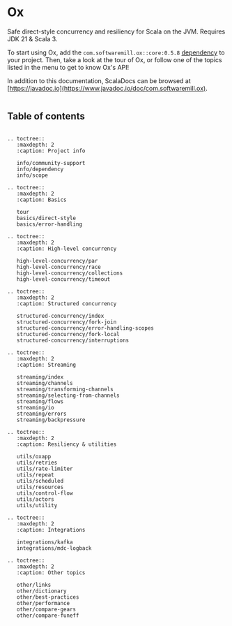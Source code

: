 # Ox

Safe direct-style concurrency and resiliency for Scala on the JVM. Requires JDK 21 & Scala 3.

To start using Ox, add the `com.softwaremill.ox::core:0.5.8` [dependency](info/dependency.md) to your project. 
Then, take a look at the tour of Ox, or follow one of the topics listed in the menu to get to know Ox's API!

In addition to this documentation, ScalaDocs can be browsed at [https://javadoc.io](https://www.javadoc.io/doc/com.softwaremill.ox).

```{include} tour.md

```

## Table of contents

```{eval-rst}

.. toctree::
   :maxdepth: 2
   :caption: Project info

   info/community-support
   info/dependency
   info/scope

.. toctree::
   :maxdepth: 2
   :caption: Basics
   
   tour
   basics/direct-style
   basics/error-handling

.. toctree::
   :maxdepth: 2   
   :caption: High-level concurrency
   
   high-level-concurrency/par
   high-level-concurrency/race
   high-level-concurrency/collections
   high-level-concurrency/timeout

.. toctree::
   :maxdepth: 2   
   :caption: Structured concurrency
   
   structured-concurrency/index
   structured-concurrency/fork-join
   structured-concurrency/error-handling-scopes
   structured-concurrency/fork-local
   structured-concurrency/interruptions

.. toctree::
   :maxdepth: 2
   :caption: Streaming

   streaming/index
   streaming/channels
   streaming/transforming-channels
   streaming/selecting-from-channels
   streaming/flows
   streaming/io
   streaming/errors
   streaming/backpressure
   
.. toctree::
   :maxdepth: 2   
   :caption: Resiliency & utilities
   
   utils/oxapp
   utils/retries
   utils/rate-limiter
   utils/repeat
   utils/scheduled
   utils/resources
   utils/control-flow
   utils/actors
   utils/utility

.. toctree::
   :maxdepth: 2
   :caption: Integrations

   integrations/kafka
   integrations/mdc-logback

.. toctree::
   :maxdepth: 2
   :caption: Other topics
   
   other/links
   other/dictionary
   other/best-practices
   other/performance
   other/compare-gears
   other/compare-funeff
